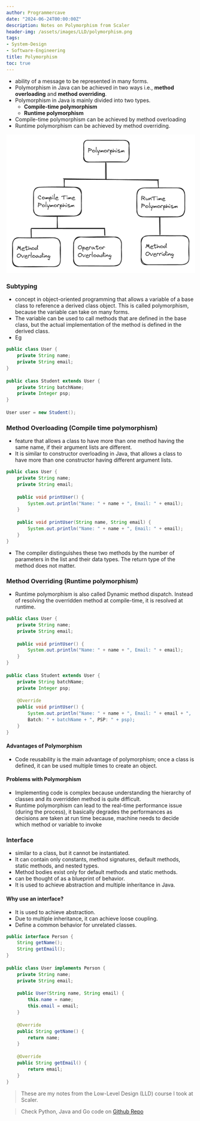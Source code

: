 ```yaml
---
author: Programmercave
date: "2024-06-24T00:00:00Z"
description: Notes on Polymorphism from Scaler
header-img: /assets/images/LLD/polymorphism.png
tags:
- System-Design
- Software-Engineering
title: Polymorphism
toc: true
---
```

- ability of a message to be represented in many forms.
- Polymorphism in Java can be achieved in two ways i.e., **method overloading** and **method overriding**.
- Polymorphism in Java is mainly divided into two types.
   -  **Compile-time polymorphism**
   -  **Runtime polymorphism**
- Compile-time polymorphism can be achieved by method overloading
- Runtime polymorphism can be achieved by method overriding.

![Polymorphism](/assets/images/LLD/polymorphism.png)

### Subtyping
- concept in object-oriented programming that allows a variable of a base class to reference a derived class object. This is called polymorphism, because the variable can take on many forms.
- The variable can be used to call methods that are defined in the base class, but the actual implementation of the method is defined in the derived class.
- Eg

```java
public class User {
	private String name;
	private String email;
}

public class Student extends User {
	private String batchName;
	private Integer psp;
}

User user = new Student();
```

### Method Overloading (Compile time polymorphism)
- feature that allows a class to have more than one method having the same name, if their argument lists are different. 
- It is similar to constructor overloading in Java, that allows a class to have more than one constructor having different argument lists.

```java
public class User {
	private String name;
	private String email;
	
	public void printUser() {
		System.out.println("Name: " + name + ", Email: " + email);
	}
	
	public void printUser(String name, String email) {
		System.out.println("Name: " + name + ", Email: " + email);
	}
}
```

- The compiler distinguishes these two methods by the number of parameters in the list and their data types. The return type of the method does not matter.

### Method Overriding (Runtime polymorphism)
- Runtime polymorphism is also called Dynamic method dispatch. Instead of resolving the overridden method at compile-time, it is resolved at runtime.

```java
public class User {
	private String name;
	private String email;

	public void printUser() {
		System.out.println("Name: " + name + ", Email: " + email);
	}
}

public class Student extends User {
	private String batchName;
	private Integer psp;

	@Override
	public void printUser() {
		System.out.println("Name: " + name + ", Email: " + email + ",
		Batch: " + batchName + ", PSP: " + psp);
	}
}
```

#### Advantages of Polymorphism
- Code reusability is the main advantage of polymorphism; once a class is defined, it can be used multiple times to create an object.

#### Problems with Polymorphism
- Implementing code is complex because understanding the hierarchy of classes and its overridden method is quite difficult.
- Runtime polymorphism can lead to the real-time performance issue (during the process), it basically degrades the performances as decisions are taken at run time because, machine needs to decide which method or variable to invoke

### Interface
- similar to a class, but it cannot be instantiated. 
- It can contain only constants, method signatures, default methods, static methods, and nested types. 
- Method bodies exist only for default methods and static methods.
-  can be thought of as a blueprint of behavior. 
- It is used to achieve abstraction and multiple inheritance in Java.

#### Why use an interface?
- It is used to achieve abstraction.
- Due to multiple inheritance, it can achieve loose coupling. 
- Define a common behavior for unrelated classes.

```java
public interface Person {
	String getName();
	String getEmail();
}

public class User implements Person {
	private String name;
	private String email;
	
	public User(String name, String email) {
		this.name = name;
		this.email = email;
	}
	
	@Override
	public String getName() {
		return name;
	}
	
	@Override
	public String getEmail() {
		return email;
	}
}
```

> These are my notes from the Low-Level Design (LLD) course I took at Scaler.

> Check Python, Java and Go code on [Github Repo](https://github.com/abhiabhi0/scaler-fundamentals/tree/master/oop/code)